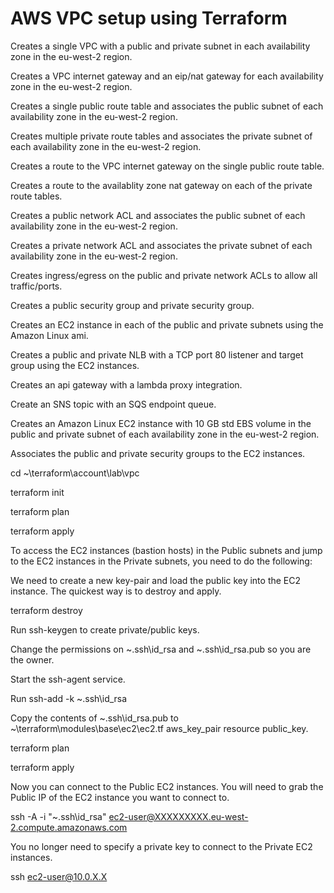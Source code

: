 # AWS VPC setup using Terraform

Creates a single VPC with a public and private subnet in each availability zone in the eu-west-2 region.

Creates a VPC internet gateway and an eip/nat gateway for each availability zone in the eu-west-2 region.

Creates a single public route table and associates the public subnet of each availability zone in the eu-west-2 region.

Creates multiple private route tables and associates the private subnet of each availability zone in the eu-west-2 region.

Creates a route to the VPC internet gateway on the single public route table.

Creates a route to the availablity zone nat gateway on each of the private route tables.

Creates a public network ACL and associates the public subnet of each availability zone in the eu-west-2 region.

Creates a private network ACL and associates the private subnet of each availability zone in the eu-west-2 region.

Creates ingress/egress on the public and private network ACLs to allow all traffic/ports.

Creates a public security group and private security group.

Creates an EC2 instance in each of the public and private subnets using the Amazon Linux ami.

Creates a public and private NLB with a TCP port 80 listener and target group using the EC2 instances.

Creates an api gateway with a lambda proxy integration.

Create an SNS topic with an SQS endpoint queue.

Creates an Amazon Linux EC2 instance with 10 GB std EBS volume in the public and private subnet of each availability zone in the eu-west-2 region.

Associates the public and private security groups to the EC2 instances.

cd ~\terraform\account\lab\vpc

terraform init

terraform plan

terraform apply

To access the EC2 instances (bastion hosts) in the Public subnets and jump to the EC2 instances in the Private subnets, you need to do the following:

We need to create a new key-pair and load the public key into the EC2 instance. The quickest way is to destroy and apply.

terraform destroy

Run ssh-keygen to create private/public keys.

Change the permissions on ~\.ssh\id_rsa and ~\.ssh\id_rsa.pub so you are the owner.

Start the ssh-agent service.

Run ssh-add -k ~\.ssh\id_rsa

Copy the contents of ~\.ssh\id_rsa.pub to ~\terraform\modules\base\ec2\ec2.tf aws_key_pair resource public_key.

terraform plan

terraform apply

Now you can connect to the Public EC2 instances. You will need to grab the Public IP of the EC2 instance you want to connect to.

ssh -A -i "~\.ssh\id_rsa" ec2-user@XXXXXXXXX.eu-west-2.compute.amazonaws.com

You no longer need to specify a private key to connect to the Private EC2 instances.

ssh ec2-user@10.0.X.X
